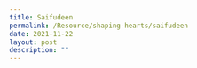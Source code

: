 ```yaml
---
title: Saifudeen
permalink: /Resource/shaping-hearts/saifudeen
date: 2021-11-22
layout: post
description: ""
---
```

